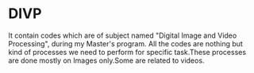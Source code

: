 # DIVP
It contain codes which are of subject named "Digital Image and Video Processing", during my Master's program. All the codes are nothing but kind of processes we need to perform for specific task.These processes are done mostly on Images only.Some are related to videos.
